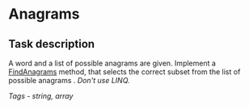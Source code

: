 # Anagrams

## Task description

A word and a list of possible anagrams are given. Implement a [FindAnagrams](Anagrams/Anagram.cs#L24) method, that selects the correct subset from the list of possible anagrams . _Don't use LINQ._
 
 *Tags - string, array*